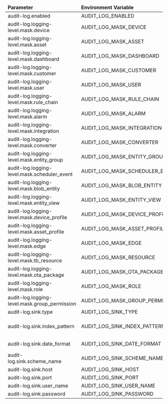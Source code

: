 <table>
  <thead>
      <tr>
          <td style="width: 25%"><b>Parameter</b></td><td style="width: 30%"><b>Environment Variable</b></td><td style="width: 15%"><b>Default Value</b></td><td style="width: 30%"><b>Description</b></td>
      </tr>
  </thead>
  <tbody>
      <tr>
          <td>audit-log.enabled</td>
          <td>AUDIT_LOG_ENABLED</td>
          <td>true</td>
          <td>Enable/disable audit log functionality</td>
      </tr>
      <tr>
          <td>audit-log.logging-level.mask.device</td>
          <td>AUDIT_LOG_MASK_DEVICE</td>
          <td>W</td>
          <td>Device logging levels. Allowed values: OFF (disable), W (log write operations), RW (log read and write operation</td>
      </tr>
      <tr>
          <td>audit-log.logging-level.mask.asset</td>
          <td>AUDIT_LOG_MASK_ASSET</td>
          <td>W</td>
          <td>Asset logging levels. Allowed values: OFF (disable), W (log write operations), RW (log read and write operations)</td>
      </tr>
      <tr>
          <td>audit-log.logging-level.mask.dashboard</td>
          <td>AUDIT_LOG_MASK_DASHBOARD</td>
          <td>W</td>
          <td>Dashboard logging levels. Allowed values: OFF (disable), W (log write operations), RW (log read and write operations)</td>
      </tr>
      <tr>
          <td>audit-log.logging-level.mask.customer</td>
          <td>AUDIT_LOG_MASK_CUSTOMER</td>
          <td>W</td>
          <td>Customer logging levels. Allowed values: OFF (disable), W (log write operations), RW (log read and write operations)</td>
      </tr>
      <tr>
          <td>audit-log.logging-level.mask.user</td>
          <td>AUDIT_LOG_MASK_USER</td>
          <td>W</td>
          <td>User logging levels. Allowed values: OFF (disable), W (log write operations), RW (log read and write operations)</td>
      </tr>
      <tr>
          <td>audit-log.logging-level.mask.rule_chain</td>
          <td>AUDIT_LOG_MASK_RULE_CHAIN</td>
          <td>W</td>
          <td>Rule Chain logging levels. Allowed values: OFF (disable), W (log write operations), RW (log read and write operations)</td>
      </tr>
      <tr>
          <td>audit-log.logging-level.mask.alarm</td>
          <td>AUDIT_LOG_MASK_ALARM</td>
          <td>W</td>
          <td>Alarm logging levels. Allowed values: OFF (disable), W (log write operations), RW (log read and write operations)</td>
      </tr>
      <tr>
          <td>audit-log.logging-level.mask.integration</td>
          <td>AUDIT_LOG_MASK_INTEGRATION</td>
          <td>W</td>
          <td>Integration logging levels. Allowed values: OFF (disable), W (log write operations), RW (log read and write operations)</td>
      </tr>
      <tr>
          <td>audit-log.logging-level.mask.converter</td>
          <td>AUDIT_LOG_MASK_CONVERTER</td>
          <td>W</td>
          <td>Converter logging levels. Allowed values: OFF (disable), W (log write operations), RW (log read and write operations)</td>
      </tr>
      <tr>
          <td>audit-log.logging-level.mask.entity_group</td>
          <td>AUDIT_LOG_MASK_ENTITY_GROUP</td>
          <td>W</td>
          <td>Entity Group logging levels. Allowed values: OFF (disable), W (log write operations), RW (log read and write operations)</td>
      </tr>
      <tr>
          <td>audit-log.logging-level.mask.scheduler_event</td>
          <td>AUDIT_LOG_MASK_SCHEDULER_EVENT</td>
          <td>W</td>
          <td>Scheduler Event logging levels. Allowed values: OFF (disable), W (log write operations), RW (log read and write operations)</td>
      </tr>
      <tr>
          <td>audit-log.logging-level.mask.blob_entity</td>
          <td>AUDIT_LOG_MASK_BLOB_ENTITY</td>
          <td>W</td>
          <td>Blob entity logging levels. Allowed values: OFF (disable), W (log write operations), RW (log read and write operations)</td>
      </tr>
      <tr>
          <td>audit-log.logging-level.mask.entity_view</td>
          <td>AUDIT_LOG_MASK_ENTITY_VIEW</td>
          <td>W</td>
          <td>Entity View logging levels. Allowed values: OFF (disable), W (log write operations), RW (log read and write operations)</td>
      </tr>
      <tr>
          <td>audit-log.logging-level.mask.device_profile</td>
          <td>AUDIT_LOG_MASK_DEVICE_PROFILE</td>
          <td>W</td>
          <td>Device profile logging levels. Allowed values: OFF (disable), W (log write operations), RW (log read and write operations)</td>
      </tr>
      <tr>
          <td>audit-log.logging-level.mask.asset_profile</td>
          <td>AUDIT_LOG_MASK_ASSET_PROFILE</td>
          <td>W</td>
          <td>Asset profile logging levels. Allowed values: OFF (disable), W (log write operations), RW (log read and write operations)</td>
      </tr>
      <tr>
          <td>audit-log.logging-level.mask.edge</td>
          <td>AUDIT_LOG_MASK_EDGE</td>
          <td>W</td>
          <td>Edge logging levels. Allowed values: OFF (disable), W (log write operations), RW (log read and write operations)</td>
      </tr>
      <tr>
          <td>audit-log.logging-level.mask.tb_resource</td>
          <td>AUDIT_LOG_MASK_RESOURCE</td>
          <td>W</td>
          <td>Resources logging levels. Allowed values: OFF (disable), W (log write operations), RW (log read and write operations)</td>
      </tr>
      <tr>
          <td>audit-log.logging-level.mask.ota_package</td>
          <td>AUDIT_LOG_MASK_OTA_PACKAGE</td>
          <td>W</td>
          <td>OTA updates logging levels. Allowed values: OFF (disable), W (log write operations), RW (log read and write operations)</td>
      </tr>
      <tr>
          <td>audit-log.logging-level.mask.role</td>
          <td>AUDIT_LOG_MASK_ROLE</td>
          <td>W</td>
          <td>Roles logging levels. Allowed values: OFF (disable), W (log write operations), RW (log read and write operations)</td>
      </tr>
      <tr>
          <td>audit-log.logging-level.mask.group_permission</td>
          <td>AUDIT_LOG_MASK_GROUP_PERMISSION</td>
          <td>W</td>
          <td>Group permission logging levels. Allowed values: OFF (disable), W (log write operations), RW (log read and write operations)</td>
      </tr>
      <tr>
          <td>audit-log.sink.type</td>
          <td>AUDIT_LOG_SINK_TYPE</td>
          <td>none</td>
          <td>Type of external sink. possible options: none, elasticsearch</td>
      </tr>
      <tr>
          <td>audit-log.sink.index_pattern</td>
          <td>AUDIT_LOG_SINK_INDEX_PATTERN</td>
          <td>@{TENANT}_AUDIT_LOG_@{DATE}</td>
          <td>Name of the index where audit logs stored Index name could contain next placeholders (not mandatory): @{TENANT} - substituted by tenant ID @{DATE} - substituted by current date in format provided in audit_log.sink.date_format</td>
      </tr>
      <tr>
          <td>audit-log.sink.date_format</td>
          <td>AUDIT_LOG_SINK_DATE_FORMAT</td>
          <td>YYYY.MM.dd</td>
          <td>Date format. Details of the pattern could be found here: https://docs.oracle.com/javase/8/docs/api/java/time/format/DateTimeFormatter.html</td>
      </tr>
      <tr>
          <td>audit-log.sink.scheme_name</td>
          <td>AUDIT_LOG_SINK_SCHEME_NAME</td>
          <td>http</td>
          <td>http or https</td>
      </tr>
      <tr>
          <td>audit-log.sink.host</td>
          <td>AUDIT_LOG_SINK_HOST</td>
          <td>localhost</td>
          <td>Host of external sink system</td>
      </tr>
      <tr>
          <td>audit-log.sink.port</td>
          <td>AUDIT_LOG_SINK_PORT</td>
          <td>9200</td>
          <td>Port of external sink system</td>
      </tr>
      <tr>
          <td>audit-log.sink.user_name</td>
          <td>AUDIT_LOG_SINK_USER_NAME</td>
          <td></td>
          <td>Username used to access external sink system</td>
      </tr>
      <tr>
          <td>audit-log.sink.password</td>
          <td>AUDIT_LOG_SINK_PASSWORD</td>
          <td></td>
          <td>Password used to access external sink system</td>
      </tr>
  </tbody>
</table>
